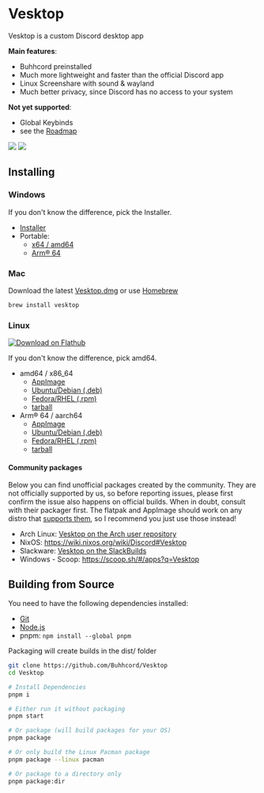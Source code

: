 # Vesktop

Vesktop is a custom Discord desktop app

**Main features**:
- Buhhcord preinstalled
- Much more lightweight and faster than the official Discord app
- Linux Screenshare with sound & wayland
- Much better privacy, since Discord has no access to your system

**Not yet supported**:
- Global Keybinds
- see the [Roadmap](https://github.com/Buhhcord/Vesktop/issues/324)

![](https://github.com/Buhhcord/Vesktop/assets/45497981/8608a899-96a9-4027-9725-2cb02ba189fd)
![](https://github.com/Buhhcord/Vesktop/assets/45497981/8701e5de-52c4-4346-a990-719cb971642e)

## Installing

### Windows

If you don't know the difference, pick the Installer.

- [Installer](https://buhhcord.dev/download/vesktop/universal/windows)
- Portable:
  - [x64 / amd64](https://buhhcord.dev/download/vesktop/amd64/windows-portable)
  - [Arm® 64](https://buhhcord.dev/download/vesktop/arm64/windows-portable)

### Mac

Download the latest [Vesktop.dmg](https://buhhcord.dev/download/vesktop/universal/dmg) or use [Homebrew](https://brew.sh/)

```sh
brew install vesktop
```

### Linux

[![Download on Flathub](https://dl.flathub.org/assets/badges/flathub-badge-en.svg)](https://flathub.org/apps/dev.buhhcord.Vesktop)

If you don't know the difference, pick amd64.

- amd64 / x86_64
  - [AppImage](https://buhhcord.dev/download/vesktop/amd64/appimage)
  - [Ubuntu/Debian (.deb)](https://buhhcord.dev/download/vesktop/amd64/deb)
  - [Fedora/RHEL (.rpm)](https://buhhcord.dev/download/vesktop/amd64/rpm)
  - [tarball](https://buhhcord.dev/download/vesktop/amd64/tar)
- Arm® 64 / aarch64
  - [AppImage](https://buhhcord.dev/download/vesktop/arm64/appimage)
  - [Ubuntu/Debian (.deb)](https://buhhcord.dev/download/vesktop/arm64/deb)
  - [Fedora/RHEL (.rpm)](https://buhhcord.dev/download/vesktop/arm64/rpm)
  - [tarball](https://buhhcord.dev/download/vesktop/arm64/tar)

#### Community packages

Below you can find unofficial packages created by the community. They are not officially supported by us, so before reporting issues, please first confirm the issue also happens on official builds. When in doubt, consult with their packager first. The flatpak and AppImage should work on any distro that [supports them](https://flatpak.org/setup/), so I recommend you just use those instead!

- Arch Linux: [Vesktop on the Arch user repository](https://aur.archlinux.org/packages?K=vesktop)
- NixOS: https://wiki.nixos.org/wiki/Discord#Vesktop
- Slackware: [Vesktop on the SlackBuilds](https://slackbuilds.org/result/?search=vesktop)
- Windows - Scoop: https://scoop.sh/#/apps?q=Vesktop

## Building from Source

You need to have the following dependencies installed:
- [Git](https://git-scm.com/downloads)
- [Node.js](https://nodejs.org/en/download)
- pnpm: `npm install --global pnpm`

Packaging will create builds in the dist/ folder

```sh
git clone https://github.com/Buhhcord/Vesktop
cd Vesktop

# Install Dependencies
pnpm i

# Either run it without packaging
pnpm start

# Or package (will build packages for your OS)
pnpm package

# Or only build the Linux Pacman package
pnpm package --linux pacman

# Or package to a directory only
pnpm package:dir
```
